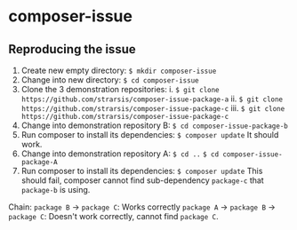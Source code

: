 # composer-issue

## Reproducing the issue

1. Create new empty directory:
`$ mkdir composer-issue`
2. Change into new directory:
`$ cd composer-issue`
3. Clone the 3 demonstration repositories:
i. `$ git clone https://github.com/strarsis/composer-issue-package-a`
ii. `$ git clone https://github.com/strarsis/composer-issue-package-c`
iii. `$ git clone https://github.com/strarsis/composer-issue-package-c`
4. Change into demonstration repository B:
`$ cd composer-issue-package-b`
5. Run composer to install its dependencies:
`$ composer update`
It should work.
6. Change into demonstration repository A:
`$ cd ..`
`$ cd composer-issue-package-A`
7. Run composer to install its dependencies:
`$ composer update`
This should fail, composer cannot find sub-dependency `package-c` that `package-b` is using.

Chain:
`package B` -> `package C`: Works correctly
`package A` -> `package B` -> `package C`: Doesn't work correctly, cannot find `package C`.
